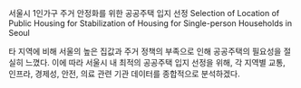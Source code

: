 서울시 1인가구 주거 안정화를 위한 공공주택 입지 선정
Selection of Location of Public Housing for Stabilization of Housing for Single-person Households in Seoul

타 지역에 비해 서울의 높은 집값과 주거 정책의 부족으로 인해 공공주택의 필요성을 절실히 느꼈다.
 이에 따라 서울시 내 최적의 공공주택 입지 선정을 위해, 각 지역별 교통, 인프라, 경제성, 안전, 의료 관련 기관 데이터를 종합적으로 분석하겠다. 
